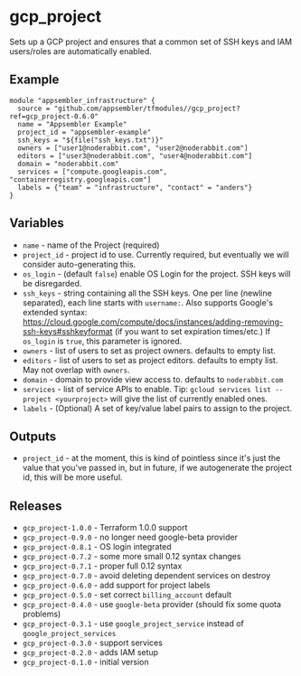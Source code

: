 # gcp_project

Sets up a GCP project and ensures that a common set of SSH keys and
IAM users/roles are automatically enabled.

## Example

```
module "appsembler_infrastructure" {
  source = "github.com/appsembler/tfmodules//gcp_project?ref=gcp_project-0.6.0"
  name = "Appsembler Example"
  project_id = "appsembler-example"
  ssh_keys = "${file("ssh_keys.txt")}"
  owners = ["user1@noderabbit.com", "user2@noderabbit.com"]
  editors = ["user3@noderabbit.com", "user4@noderabbit.com"]
  domain = "noderabbit.com"
  services = ["compute.googleapis.com", "containerregistry.googleapis.com"]
  labels = {"team" = "infrastructure", "contact" = "anders"}
}
```

## Variables

* `name` - name of the Project (required)
* `project_id` - project id to use. Currently required, but eventually
we will consider auto-generating this.
* `os_login` - (default `false`) enable OS Login for the project. SSH keys will be disregarded.
* `ssh_keys` - string containing all the SSH keys. One per line
  (newline separated), each line starts with `username:`. Also
  supports Google's extended syntax:
  https://cloud.google.com/compute/docs/instances/adding-removing-ssh-keys#sshkeyformat
  (if you want to set expiration times/etc.) If `os_login` is `true`,
  this parameter is ignored.
* `owners` - list of users to set as project owners. defaults to
  empty list.
* `editors` - list of users to set as project editors. defaults to
  empty list. May not overlap with `owners`.
* `domain` - domain to provide view access to. defaults to `noderabbit.com`
* `services` - list of service APIs to enable. Tip: `gcloud services
  list --project <yourproject>` will give the list of currently
  enabled ones.
* `labels` - (Optional) A set of key/value label pairs to assign to the project.

## Outputs

* `project_id` - at the moment, this is kind of pointless since it's
  just the value that you've passed in, but in future, if we
  autogenerate the project id, this will be more useful.

## Releases

* `gcp_project-1.0.0` - Terraform 1.0.0 support
* `gcp_project-0.9.0` - no longer need google-beta provider
* `gcp_project-0.8.1` - OS login integrated
* `gcp_project-0.7.2` - some more small 0.12 syntax changes
* `gcp_project-0.7.1` - proper full 0.12 syntax
* `gcp_project-0.7.0` - avoid deleting dependent services on destroy
* `gcp_project-0.6.0` - add support for project labels
* `gcp_project-0.5.0` - set correct `billing_account` default
* `gcp_project-0.4.0` - use `google-beta` provider (should fix some quota problems)
* `gcp_project-0.3.1` - use `google_project_service` instead of `google_project_services`
* `gcp_project-0.3.0` - support services
* `gcp_project-0.2.0` - adds IAM setup
* `gcp_project-0.1.0` - initial version
